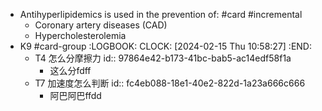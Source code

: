- Antihyperlipidemics is used in the prevention of: #card #incremental
	- Coronary artery diseases (CAD)
	- Hypercholesterolemia
- K9 #card-group
  :LOGBOOK:
  CLOCK: [2024-02-15 Thu 10:58:27]
  :END:
	- T4 怎么分摩擦力
	  id:: 97864e42-b173-41bc-bab5-ac14edf58f1a
		- 这么分fdff
	- T7 加速度怎么判断
	  id:: fc4eb088-18e1-40e2-822d-1a23a666c666
		- 阿巴阿巴ffdd
